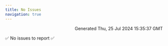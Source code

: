 ```yaml
---
title: No Issues
navigation: true
---
```


<p style="text-align:right;color:#cccs">
Generated Thu, 25 Jul 2024 15:35:37 GMT
</p>
<p>✅ No issues to report ✅</p>



